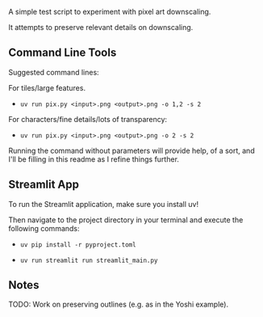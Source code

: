 A simple test script to experiment with pixel art downscaling.

It attempts to preserve relevant details on downscaling.

## Command Line Tools
Suggested command lines:

For tiles/large features.
- `uv run pix.py <input>.png <output>.png -o 1,2 -s 2` 

For characters/fine details/lots of transparency:
- `uv run pix.py <input>.png <output>.png -o 2 -s 2` 

Running the command without parameters will provide help, 
of a sort, and I'll be filling in this readme as I refine things further.

## Streamlit App
To run the Streamlit application, make sure you install uv!

Then navigate to the project directory in your terminal and execute the following commands:

- `uv pip install -r pyproject.toml`

- `uv run streamlit run streamlit_main.py`

## Notes
TODO: Work on preserving outlines (e.g. as in the Yoshi example).
